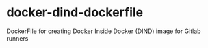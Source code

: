 # docker-dind-dockerfile

DockerFile for creating Docker Inside Docker (DIND) image for Gitlab runners
